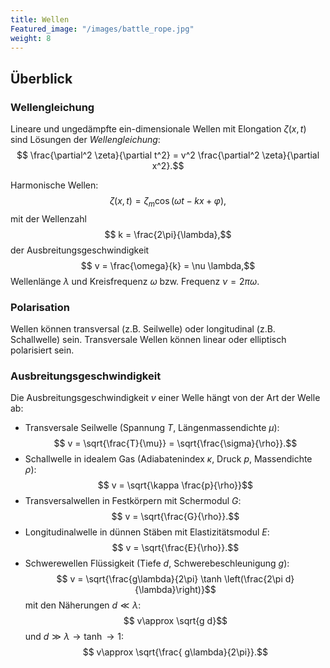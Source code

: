 ```yaml
---
title: Wellen
Featured_image: "/images/battle_rope.jpg"
weight: 8
---
```

## Überblick 
### Wellengleichung
Lineare und ungedämpfte ein-dimensionale Wellen mit Elongation $\zeta(x,t)$
sind Lösungen der _Wellengleichung_:
$$ \frac{\partial^2 \zeta}{\partial t^2} = v^2 \frac{\partial^2 \zeta}{\partial x^2}.$$

Harmonische Wellen:
$$ \zeta(x,t) = \zeta_m \cos (\omega t - kx + \varphi),$$
mit der Wellenzahl 
$$ k = \frac{2\pi}{\lambda},$$
der Ausbreitungsgeschwindigkeit 
$$ v = \frac{\omega}{k} = \nu \lambda,$$
Wellenlänge $\lambda$ und Kreisfrequenz $\omega$ bzw. Frequenz $\nu=2\pi \omega.$

### Polarisation
Wellen können transversal (z.B. Seilwelle) oder longitudinal (z.B. Schallwelle)
sein. Transversale Wellen können linear oder elliptisch polarisiert sein.

### Ausbreitungsgeschwindigkeit 
Die Ausbreitungsgeschwindigkeit $v$ einer Welle hängt von der Art der Welle ab:

   * Transversale Seilwelle (Spannung $T$, Längenmassendichte $\mu$):
     $$ v = \sqrt{\frac{T}{\mu}} = \sqrt{\frac{\sigma}{\rho}}.$$
   * Schallwelle in idealem Gas (Adiabatenindex $\kappa$, Druck $p$, 
     Massendichte $\rho$):
     $$ v = \sqrt{\kappa \frac{p}{\rho}}$$
   * Transversalwellen in Festkörpern  mit Schermodul $G$:
     $$ v = \sqrt{\frac{G}{\rho}}.$$
   * Longitudinalwelle in dünnen Stäben mit Elastizitätsmodul $E$:
     $$ v = \sqrt{\frac{E}{\rho}}.$$
   * Schwerewellen Flüssigkeit (Tiefe $d$, Schwerebeschleunigung $g$):
     $$ v = \sqrt{\frac{g\lambda}{2\pi} \tanh \left(\frac{2\pi d}{\lambda}\right)}$$
     mit den Näherungen $d\ll \lambda$:
     $$ v\approx \sqrt{g d}$$
     und $d\gg \lambda \rightarrow \tanh\rightarrow 1$:
     $$ v\approx \sqrt{\frac{ g\lambda}{2\pi}}.$$

